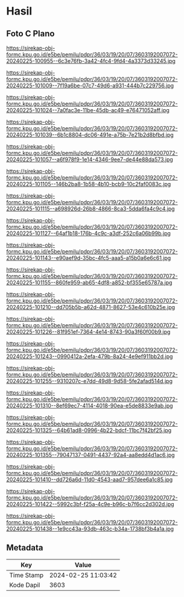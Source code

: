 # Hasil

## Foto C Plano

https://sirekap-obj-formc.kpu.go.id/e5be/pemilu/pdpr/36/03/19/20/07/3603192007072-20240225-100955--6c3e76fb-3a42-4fc4-9fd4-4a3373d33245.jpg

https://sirekap-obj-formc.kpu.go.id/e5be/pemilu/pdpr/36/03/19/20/07/3603192007072-20240225-101009--7f19a6be-07c7-49d6-a931-444b7c229756.jpg

https://sirekap-obj-formc.kpu.go.id/e5be/pemilu/pdpr/36/03/19/20/07/3603192007072-20240225-101024--7a0fac3e-11be-45db-ac49-e76471052aff.jpg

https://sirekap-obj-formc.kpu.go.id/e5be/pemilu/pdpr/36/03/19/20/07/3603192007072-20240225-101039--6b1c8804-dc06-491e-a75b-7e21b2d8bfbd.jpg

https://sirekap-obj-formc.kpu.go.id/e5be/pemilu/pdpr/36/03/19/20/07/3603192007072-20240225-101057--a6f978f9-1e14-4346-9ee7-de44e88da573.jpg

https://sirekap-obj-formc.kpu.go.id/e5be/pemilu/pdpr/36/03/19/20/07/3603192007072-20240225-101105--146b2ba8-1b58-4b10-bcb9-10c2faf0083c.jpg

https://sirekap-obj-formc.kpu.go.id/e5be/pemilu/pdpr/36/03/19/20/07/3603192007072-20240225-101115--a698926d-26b8-4866-8ca3-5dda6fa4c9c4.jpg

https://sirekap-obj-formc.kpu.go.id/e5be/pemilu/pdpr/36/03/19/20/07/3603192007072-20240225-101127--64af1b18-176b-4c9c-a3df-252c6a06b99b.jpg

https://sirekap-obj-formc.kpu.go.id/e5be/pemilu/pdpr/36/03/19/20/07/3603192007072-20240225-101143--e90aef9d-35bc-4fc5-aaa5-a15b0a6e6c61.jpg

https://sirekap-obj-formc.kpu.go.id/e5be/pemilu/pdpr/36/03/19/20/07/3603192007072-20240225-101155--860fe959-ab65-4df8-a852-bf355e65787a.jpg

https://sirekap-obj-formc.kpu.go.id/e5be/pemilu/pdpr/36/03/19/20/07/3603192007072-20240225-101210--dd705b5b-a62d-4871-8627-53e4c610b25e.jpg

https://sirekap-obj-formc.kpu.go.id/e5be/pemilu/pdpr/36/03/19/20/07/3603192007072-20240225-101226--81f951ef-7364-4e14-8743-90a3f60f00b9.jpg

https://sirekap-obj-formc.kpu.go.id/e5be/pemilu/pdpr/36/03/19/20/07/3603192007072-20240225-101243--0990412a-2efa-479b-8a24-4e9ef911bb2d.jpg

https://sirekap-obj-formc.kpu.go.id/e5be/pemilu/pdpr/36/03/19/20/07/3603192007072-20240225-101255--9310207c-e7dd-49d8-9d58-5fe2afad514d.jpg

https://sirekap-obj-formc.kpu.go.id/e5be/pemilu/pdpr/36/03/19/20/07/3603192007072-20240225-101310--8ef69ec7-4114-4018-90ea-e5de8833e9ab.jpg

https://sirekap-obj-formc.kpu.go.id/e5be/pemilu/pdpr/36/03/19/20/07/3603192007072-20240225-101325--64b61ad8-0996-4b22-bdcf-11bc7f42bf25.jpg

https://sirekap-obj-formc.kpu.go.id/e5be/pemilu/pdpr/36/03/19/20/07/3603192007072-20240225-101355--79047137-0491-4437-92a4-aa8edd4d1ac6.jpg

https://sirekap-obj-formc.kpu.go.id/e5be/pemilu/pdpr/36/03/19/20/07/3603192007072-20240225-101410--dd726a6d-11d0-4543-aad7-957dee6a1c85.jpg

https://sirekap-obj-formc.kpu.go.id/e5be/pemilu/pdpr/36/03/19/20/07/3603192007072-20240225-101422--5992c3bf-f25a-4c9e-b96c-b7f6cc2d302d.jpg

https://sirekap-obj-formc.kpu.go.id/e5be/pemilu/pdpr/36/03/19/20/07/3603192007072-20240225-101438--1e9cc43a-93db-463c-b34a-1738bf3b4a1a.jpg


## Metadata

| Key        | Value               |
| ---------- | ------------------- |
| Time Stamp | 2024-02-25 11:03:42 |
| Kode Dapil | 3603                |



